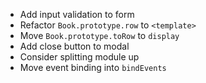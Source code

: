 - Add input validation to form
- Refactor `Book.prototype.row` to `<template>`
- Move `Book.prototype.toRow` to `display`
- Add close button to modal
- Consider splitting module up
- Move event binding into `bindEvents`
